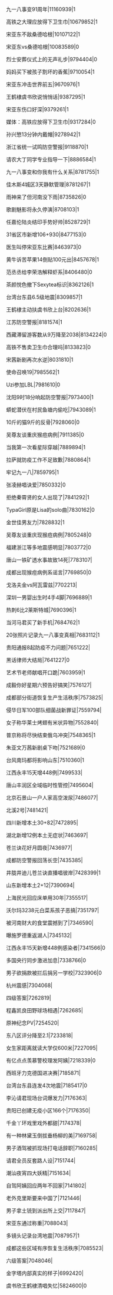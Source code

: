 九一八事变91周年|11160939|1

高铁之大理应放得下卫生巾|10679852|1

宋亚东不敌桑德哈根|10107122|1

宋亚东vs桑德哈根|10083589|0

烈士安葬仪式上的无声礼步|9794404|0

妈妈买下被孩子割坏的香蕉|9710054|1

宋亚东冲击世界前五|9670976|1

王鹤棣虞书欣说悄悄话|9387295|1

宋亚东伤口好深|9379261|1

媒体：高铁应放得下卫生巾|9317284|0

孙兴慜13分钟内戴帽|9278942|1

浙江省统一试鸣防空警报|9118870|1

请农大丁同学专业指导一下|8886584|1

九一八事变和你我有什么关系|8781755|1

佳木斯4城区3天静默管理|8781267|1

雨神来了但河南没下雨|8735826|0

歌剧魅影将永久停演|8708103|1

任嘉伦陆炎结印手势好帅|8528729|1

31省区市新增106+930|8477153|0

医生叫停宋亚东比赛|8463973|0

黄牛诉苦苹果14倒贴100元出|8457678|1

范丞丞给李荣浩解释虾系|8406480|0

茶颜悦色撤下Sexytea标识|8362126|1

台湾台东县6.5级地震|8309857|1

王鹤棣主动扶虞书欣上台|8202636|1

江苏防空警报|8181574|1

西藏滞留游客数从9万降至2038|8134224|0

高铁不售卖卫生巾合理吗|8133823|0

宋茜新剧再次水逆|8031810|1

使命召唤19|7985562|1

Uzi参加LBL|7981610|0

沈阳9时18分响起防空警报|7973400|1

蟒蛇潜伏在村民鱼塘内偷吃|7943089|1

10斤的猫9斤的反骨|7928060|0

吴尊友谈重庆猴痘病例|7911385|0

当我第一次看星际穿越|7889894|1

拉萨就防疫工作不足致歉|7880864|1

牢记九一八|7859795|1

张凌赫唱诀爱|7850332|0

拒绝秦霄贤的女人出现了|7841292|1

TypaGirl原是Lisa的solo曲|7830162|0

金世佳男友力|7828832|1

吴尊友谈重庆现猴痘病例|7805248|0

福建浙江等多地震感明显|7803772|0

唐山一铁矿透水事故致14死|7783107|

成都出现猴痘病例系谣言|7769850|0

戈洛夫金vs阿瓦雷兹|7702213|

深圳一男婴出生时4手4脚|7696889|1

热刺6比2莱斯特城|7690396|1

当河马君买了新手机|7684762|1

20张照片记录九一八事变真相|7683112|1

贵阳通报8起防疫不力问题|7651222|

黑话律师大结局|7641227|0

艺术节老师献唱开口跪|7603959|1

成毅你好星期六预告好搞笑|7576127|

成都部分街道恢复生产生活秩序|7573825|

侵华日军100部队细菌战新罪证|7559794|

女子称华莱士烤翅有米状异物|7552840|

普京称将尽快结束俄乌冲突|7548365|1

朱亚文万茜新剧桌下吻|7521689|0

台风南玛都将影响山东|7510360|1

江西永丰15天增448例|7499533|

唐山丰润区全域临时性管控|7495604|

北京石景山一户人家高空泼尿|7486077|

北溪2号|7481421|

四川新增本土30+82|7472895|

湖北新增12例本土无症状|7463697|

苍兰诀花好月圆夜|7436977|

成都防空警报回荡长空|7435385|

井胧井迪儿苍兰诀直播唱彼岸|7428399|1

山东新增本土2+12|7390694|

上海民光回应床单用30年|7355517|

沃尔玛3238元白菜系孩子恶搞|7351797|

被河南财大的食堂震撼到了|7346590|

曝施罗德重返湖人|7345132|

江西永丰15天新增448例感染者|7341566|0

多国央行同步激进加息|7338766|0

男子欲捐款被拦后捐另一学校|7323906|0

杭州震感|7304068|

四级答案|7262819|

程鑫凯良田野球场相遇|7262685|

原神纪念PV|7254520|

东八区评分降至2.1|7233818|

女生家距离就读大学仅600米|7227095|

有亿点点羡慕警校理发阿姨|7218339|0

西班牙力克德国进决赛|7185871|

台湾台东县连发4次地震|7185417|0

李沁请君现场台词爆发力|7176363|

贵阳已创建无疫小区166个|7176350|

千金丫环戏里戏外都甜|7174378|

有一种林黛玉倒拔垂杨柳的美|7169758|

男子酒驾被抓现场打电话辞职|7160285|

请君全员反套路人设|7151744|

潮汕夜宵四大妖精|7151634|

自驾阿姨回应两年不回家|7141802|

老外克里斯要来中国了|7121446|

男子拿土铳到派出所上交|7117847|

宋亚东通过称重|7088043|

多镜头记录台湾地震|7087957|1

成都这些区域有序恢复生活秩序|7085523|

六级答案|7048046|

金字塔内部真实的样子|6992420|

虞书欣王鹤棣清唱失忆|5824600|0

